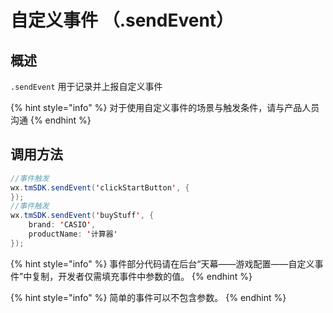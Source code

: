 # 自定义事件 （.sendEvent）

## 概述

`.sendEvent` 用于记录并上报自定义事件

{% hint style="info" %}
对于使用自定义事件的场景与触发条件，请与产品人员沟通
{% endhint %}

## **调用方法**

```java
//事件触发
wx.tmSDK.sendEvent('clickStartButton', {
});
//事件触发
wx.tmSDK.sendEvent('buyStuff', { 
    brand: 'CASIO',
    productName: '计算器'
});
```

{% hint style="info" %}
事件部分代码请在后台“天幕——游戏配置——自定义事件”中复制，开发者仅需填充事件中参数的值。
{% endhint %}

{% hint style="info" %}
简单的事件可以不包含参数。
{% endhint %}

